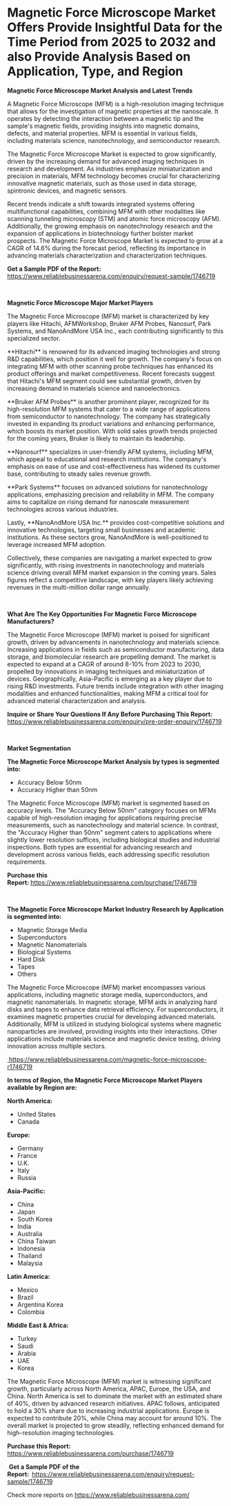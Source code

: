 <p><h1>Magnetic Force Microscope Market Offers Provide Insightful Data for the Time Period from 2025 to 2032 and also Provide Analysis Based on Application, Type, and Region</h1></p><p><strong>Magnetic Force Microscope Market Analysis and Latest Trends</strong></p>
<p><p>A Magnetic Force Microscope (MFM) is a high-resolution imaging technique that allows for the investigation of magnetic properties at the nanoscale. It operates by detecting the interaction between a magnetic tip and the sample's magnetic fields, providing insights into magnetic domains, defects, and material properties. MFM is essential in various fields, including materials science, nanotechnology, and semiconductor research.</p><p>The Magnetic Force Microscope Market is expected to grow significantly, driven by the increasing demand for advanced imaging techniques in research and development. As industries emphasize miniaturization and precision in materials, MFM technology becomes crucial for characterizing innovative magnetic materials, such as those used in data storage, spintronic devices, and magnetic sensors. </p><p>Recent trends indicate a shift towards integrated systems offering multifunctional capabilities, combining MFM with other modalities like scanning tunneling microscopy (STM) and atomic force microscopy (AFM). Additionally, the growing emphasis on nanotechnology research and the expansion of applications in biotechnology further bolster market prospects. The Magnetic Force Microscope Market is expected to grow at a CAGR of 14.6% during the forecast period, reflecting its importance in advancing materials characterization and characterization techniques.</p></p>
<p><strong>Get a Sample PDF of the Report:&nbsp;</strong> <a href="https://www.reliablebusinessarena.com/enquiry/request-sample/1746719?utm_campaign=2396&utm_medium=2&utm_source=Github&utm_content=ia&utm_term=09042025&utm_id=magnetic-force-microscope">https://www.reliablebusinessarena.com/enquiry/request-sample/1746719</a></p>
<p>&nbsp;</p>
<p><strong>Magnetic Force Microscope Major Market Players</strong></p>
<p><p>The Magnetic Force Microscope (MFM) market is characterized by key players like Hitachi, AFMWorkshop, Bruker AFM Probes, Nanosurf, Park Systems, and NanoAndMore USA Inc., each contributing significantly to this specialized sector. </p><p>**Hitachi** is renowned for its advanced imaging technologies and strong R&D capabilities, which position it well for growth. The company's focus on integrating MFM with other scanning probe techniques has enhanced its product offerings and market competitiveness. Recent forecasts suggest that Hitachi's MFM segment could see substantial growth, driven by increasing demand in materials science and nanoelectronics.</p><p>**Bruker AFM Probes** is another prominent player, recognized for its high-resolution MFM systems that cater to a wide range of applications from semiconductor to nanotechnology. The company has strategically invested in expanding its product variations and enhancing performance, which boosts its market position. With solid sales growth trends projected for the coming years, Bruker is likely to maintain its leadership.</p><p>**Nanosurf** specializes in user-friendly AFM systems, including MFM, which appeal to educational and research institutions. The company's emphasis on ease of use and cost-effectiveness has widened its customer base, contributing to steady sales revenue growth.</p><p>**Park Systems** focuses on advanced solutions for nanotechnology applications, emphasizing precision and reliability in MFM. The company aims to capitalize on rising demand for nanoscale measurement technologies across various industries.</p><p>Lastly, **NanoAndMore USA Inc.** provides cost-competitive solutions and innovative technologies, targeting small businesses and academic institutions. As these sectors grow, NanoAndMore is well-positioned to leverage increased MFM adoption.</p><p>Collectively, these companies are navigating a market expected to grow significantly, with rising investments in nanotechnology and materials science driving overall MFM market expansion in the coming years. Sales figures reflect a competitive landscape, with key players likely achieving revenues in the multi-million dollar range annually.</p></p>
<p>&nbsp;</p>
<p><strong>What Are The Key Opportunities For Magnetic Force Microscope Manufacturers?</strong></p>
<p><p>The Magnetic Force Microscope (MFM) market is poised for significant growth, driven by advancements in nanotechnology and materials science. Increasing applications in fields such as semiconductor manufacturing, data storage, and biomolecular research are propelling demand. The market is expected to expand at a CAGR of around 8-10% from 2023 to 2030, propelled by innovations in imaging techniques and miniaturization of devices. Geographically, Asia-Pacific is emerging as a key player due to rising R&D investments. Future trends include integration with other imaging modalities and enhanced functionalities, making MFM a critical tool for advanced material characterization and analysis.</p></p>
<p><strong>Inquire or Share Your Questions If Any Before Purchasing This Report:</strong> <a href="https://www.reliablebusinessarena.com/enquiry/pre-order-enquiry/1746719?utm_campaign=2396&utm_medium=2&utm_source=Github&utm_content=ia&utm_term=09042025&utm_id=magnetic-force-microscope">https://www.reliablebusinessarena.com/enquiry/pre-order-enquiry/1746719</a></p>
<p>&nbsp;</p>
<p><strong>Market Segmentation</strong></p>
<p><strong>The Magnetic Force Microscope Market Analysis by types is segmented into:</strong></p>
<p><ul><li>Accuracy Below 50nm</li><li>Accuracy Higher than 50nm</li></ul></p>
<p><p>The Magnetic Force Microscope (MFM) market is segmented based on accuracy levels. The "Accuracy Below 50nm" category focuses on MFMs capable of high-resolution imaging for applications requiring precise measurements, such as nanotechnology and material science. In contrast, the "Accuracy Higher than 50nm" segment caters to applications where slightly lower resolution suffices, including biological studies and industrial inspections. Both types are essential for advancing research and development across various fields, each addressing specific resolution requirements.</p></p>
<p><strong>Purchase this Report:&nbsp;</strong><a href="https://www.reliablebusinessarena.com/purchase/1746719?utm_campaign=2396&utm_medium=2&utm_source=Github&utm_content=ia&utm_term=09042025&utm_id=magnetic-force-microscope">https://www.reliablebusinessarena.com/purchase/1746719</a></p>
<p>&nbsp;</p>
<p><strong>The Magnetic Force Microscope Market Industry Research by Application is segmented into:</strong></p>
<p><ul><li>Magnetic Storage Media</li><li>Superconductors</li><li>Magnetic Nanomaterials</li><li>Biological Systems</li><li>Hard Disk</li><li>Tapes</li><li>Others</li></ul></p>
<p><p>The Magnetic Force Microscope (MFM) market encompasses various applications, including magnetic storage media, superconductors, and magnetic nanomaterials. In magnetic storage, MFM aids in analyzing hard disks and tapes to enhance data retrieval efficiency. For superconductors, it examines magnetic properties crucial for developing advanced materials. Additionally, MFM is utilized in studying biological systems where magnetic nanoparticles are involved, providing insights into their interactions. Other applications include materials science and magnetic device testing, driving innovation across multiple sectors.</p></p>
<p><a href="https://www.reliablebusinessarena.com/magnetic-force-microscope-r1746719?utm_campaign=2396&utm_medium=2&utm_source=Github&utm_content=ia&utm_term=09042025&utm_id=magnetic-force-microscope">&nbsp;https://www.reliablebusinessarena.com/magnetic-force-microscope-r1746719</a></p>
<p><strong>In terms of Region, the Magnetic Force Microscope Market Players available by Region are:</strong></p>
<p>
    <p> <strong> North America: </strong>
        <ul>
            <li>United States</li>
            <li>Canada</li>
        </ul>
        </p> 
    <p> <strong> Europe: </strong>
        <ul>
            <li>Germany</li>
            <li>France</li>
            <li>U.K.</li>
            <li>Italy</li>
            <li>Russia</li>
        </ul>
        </p> 
    <p> <strong> Asia-Pacific: </strong>
        <ul>
            <li>China</li>
            <li>Japan</li>
            <li>South Korea</li>
            <li>India</li>
            <li>Australia</li>
            <li>China Taiwan</li>
            <li>Indonesia</li>
            <li>Thailand</li>
            <li>Malaysia</li>
        </ul>
        </p> 
    <p> <strong> Latin America: </strong>
        <ul>
            <li>Mexico</li>
            <li>Brazil</li>
            <li>Argentina Korea</li>
            <li>Colombia</li>
        </ul>
        </p> 
    <p> <strong> Middle East & Africa: </strong>
        <ul>
            <li>Turkey</li>
            <li>Saudi</li>
            <li>Arabia</li>
            <li>UAE</li>
            <li>Korea</li>
        </ul>
    </p>
    </p>
<p><p>The Magnetic Force Microscope (MFM) market is witnessing significant growth, particularly across North America, APAC, Europe, the USA, and China. North America is set to dominate the market with an estimated share of 40%, driven by advanced research initiatives. APAC follows, anticipated to hold a 30% share due to increasing industrial applications. Europe is expected to contribute 20%, while China may account for around 10%. The overall market is projected to grow steadily, reflecting enhanced demand for high-resolution imaging technologies.</p></p>
<p><strong>Purchase this Report: </strong><a href="https://www.reliablebusinessarena.com/purchase/1746719?utm_campaign=2396&utm_medium=2&utm_source=Github&utm_content=ia&utm_term=09042025&utm_id=magnetic-force-microscope">https://www.reliablebusinessarena.com/purchase/1746719</a></p>
<p>&nbsp;<strong>Get a Sample PDF of the Report:&nbsp;&nbsp;</strong><a href="https://www.reliablebusinessarena.com/enquiry/request-sample/1746719?utm_campaign=2396&utm_medium=2&utm_source=Github&utm_content=ia&utm_term=09042025&utm_id=magnetic-force-microscope">https://www.reliablebusinessarena.com/enquiry/request-sample/1746719</a></p>
<p><strong></strong></p>
<p>Check more reports on <a href="https://www.reliablebusinessarena.com/?utm_campaign=2396&utm_medium=2&utm_source=Github&utm_content=ia&utm_term=09042025&utm_id=magnetic-force-microscope">https://www.reliablebusinessarena.com/</a></p>